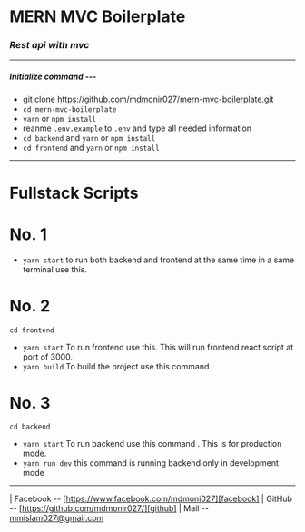 # MERN MVC Boilerplate

### _Rest api with mvc_

---

##### Initialize command ---

- git clone https://github.com/mdmonir027/mern-mvc-boilerplate.git
- `cd mern-mvc-boilerplate`
- `yarn` or `npm install`
- reanme `.env.example` to `.env` and type all needed information
- `cd backend` and `yarn` or `npm install`
- `cd frontend` and `yarn` or `npm install`

---

# Fullstack Scripts

# No. 1

- `yarn start`
  to run both backend and frontend at the same time in a same terminal use this.

# No. 2

`cd frontend`

- `yarn start`
  To run frontend use this. This will run frontend react script at port of 3000.
- `yarn build`
  To build the project use this command

# No. 3

`cd backend`

- `yarn start`
  To run backend use this command . This is for production mode.
- `yarn run dev`
  this command is running backend only in development mode

---

| Facebook -- [https://www.facebook.com/mdmoni027][facebook]
| GitHub -- [https://github.com/mdmonir027/][github]
| Mail -- [mmislam027@gmail.com][gmail]

[facebook]: https://www.facebook.com/mdmoni027
[github]: https://github.com/mdmonir027
[gmail]: mmisalm027@gmail.com

